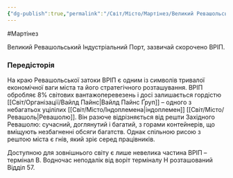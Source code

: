 ```yaml
---
{"dg-publish":true,"permalink":"/Світ/Місто/Мартінез/Великий Ревашольський Індустріальний Порт/"}
---
```


#Мартінез

Великий Ревашольський Індустріальний Порт, зазвичай скорочено ВРІП.
### Передісторія
На краю Ревашольської затоки ВРІП є одним із символів тривалої економічної ваги міста та його стратегічного розташування. ВРІП обробляє 8% світових вантажоперевезень і досі залишається гордістю [[Світ/Організації/Вайлд Пайнс\|Вайлд Пайнс Ґруп]] – одного з небагатьох уцілілих [[Світ/Місто/Індоплемена\|індоплемен]] [[Світ/Місто/Ревашоль\|Ревашолю]]. Він разюче відрізняється від решти Західного Ревашолю: сучасний, доглянутий і багатий, з горами контейнерів, що вміщують незбагненні обсяги багатств. Однак спільною рисою з рештою міста є гнів, який зріє серед працівників.

Доступною для зовнішнього світу є лише невелика частина ВРІП – термінал B. Водночас неподалік від воріт терміналу H розташований Відділ 57.